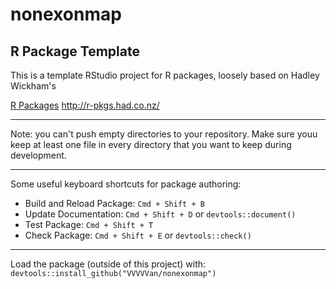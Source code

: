 # nonexonmap

## R Package Template

This is a template RStudio project for R packages, loosely based on Hadley Wickham's

  [R Packages](http://r-pkgs.had.co.nz/) <http://r-pkgs.had.co.nz/>

-----------------------------------------------

Note: you can't push empty directories to your repository. Make sure youu keep
at least one file in every directory that you want to keep during development.
 
-----------------------------------------------

Some useful keyboard shortcuts for package authoring:

* Build and Reload Package:  `Cmd + Shift + B`
* Update Documentation:      `Cmd + Shift + D` or `devtools::document()`
* Test Package:              `Cmd + Shift + T`
* Check Package:             `Cmd + Shift + E` or `devtools::check()`

-----------------------------------------------


Load the package (outside of this project) with:
    `devtools::install_github("VVVVVan/nonexonmap")`


